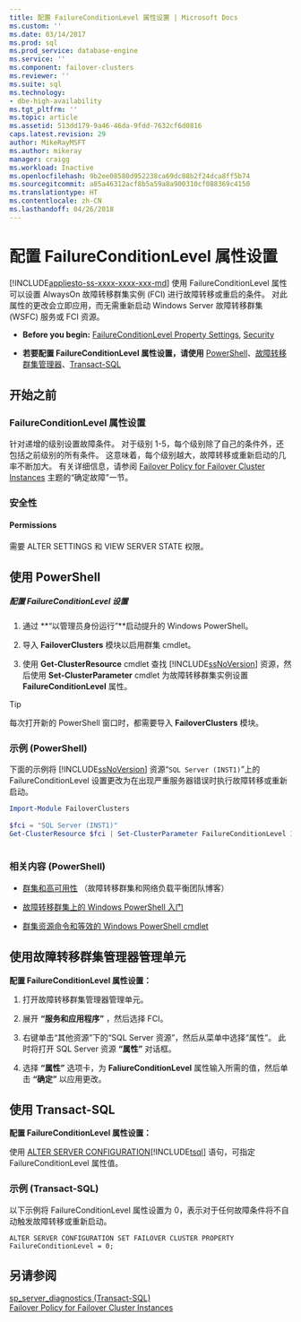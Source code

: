 ```yaml
---
title: 配置 FailureConditionLevel 属性设置 | Microsoft Docs
ms.custom: ''
ms.date: 03/14/2017
ms.prod: sql
ms.prod_service: database-engine
ms.service: ''
ms.component: failover-clusters
ms.reviewer: ''
ms.suite: sql
ms.technology:
- dbe-high-availability
ms.tgt_pltfrm: ''
ms.topic: article
ms.assetid: 513dd179-9a46-46da-9fdd-7632cf6d0816
caps.latest.revision: 29
author: MikeRayMSFT
ms.author: mikeray
manager: craigg
ms.workload: Inactive
ms.openlocfilehash: 9b2ee08580d952238ca69dc88b2f24dca8ff5b74
ms.sourcegitcommit: a85a46312acf8b5a59a8a900310cf088369c4150
ms.translationtype: HT
ms.contentlocale: zh-CN
ms.lasthandoff: 04/26/2018
---
```

# <a name="configure-failureconditionlevel-property-settings"></a>配置 FailureConditionLevel 属性设置
[!INCLUDE[appliesto-ss-xxxx-xxxx-xxx-md](../../../includes/appliesto-ss-xxxx-xxxx-xxx-md.md)]
  使用 FailureConditionLevel 属性可以设置 AlwaysOn 故障转移群集实例 (FCI) 进行故障转移或重启的条件。 对此属性的更改会立即应用，而无需重新启动 Windows Server 故障转移群集 (WSFC) 服务或 FCI 资源。  
  
-   **Before you begin:**  [FailureConditionLevel Property Settings](#Restrictions), [Security](#Security)  
  
-   **若要配置 FailureConditionLevel 属性设置，请使用** [PowerShell](#PowerShellProcedure)、[故障转移群集管理器](#WSFC)、[Transact-SQL](#TsqlProcedure)  
  
##  <a name="BeforeYouBegin"></a> 开始之前  
  
###  <a name="Restrictions"></a> FailureConditionLevel 属性设置  
 针对递增的级别设置故障条件。 对于级别 1-5，每个级别除了自己的条件外，还包括之前级别的所有条件。 这意味着，每个级别越大，故障转移或重新启动的几率不断加大。  有关详细信息，请参阅 [Failover Policy for Failover Cluster Instances](../../../sql-server/failover-clusters/windows/failover-policy-for-failover-cluster-instances.md) 主题的“确定故障”一节。  
  
###  <a name="Security"></a> 安全性  
  
####  <a name="Permissions"></a> Permissions  
 需要 ALTER SETTINGS 和 VIEW SERVER STATE 权限。  
  
##  <a name="PowerShellProcedure"></a> 使用 PowerShell  
  
##### <a name="to-configure-failureconditionlevel-settings"></a>配置 FailureConditionLevel 设置  
  
1.  通过 **“以管理员身份运行”**启动提升的 Windows PowerShell。  
  
2.  导入 **FailoverClusters** 模块以启用群集 cmdlet。  
  
3.  使用 **Get-ClusterResource** cmdlet 查找 [!INCLUDE[ssNoVersion](../../../includes/ssnoversion-md.md)] 资源，然后使用 **Set-ClusterParameter** cmdlet 为故障转移群集实例设置 **FailureConditionLevel** 属性。  
  
> [!TIP]  
>  每次打开新的 PowerShell 窗口时，都需要导入 **FailoverClusters** 模块。  
  
### <a name="example-powershell"></a>示例 (PowerShell)  
 下面的示例将 [!INCLUDE[ssNoVersion](../../../includes/ssnoversion-md.md)] 资源“`SQL Server (INST1)`”上的 FailureConditionLevel 设置更改为在出现严重服务器错误时执行故障转移或重新启动。  
  
```powershell  
Import-Module FailoverClusters  
  
$fci = "SQL Server (INST1)"  
Get-ClusterResource $fci | Set-ClusterParameter FailureConditionLevel 3  
  
```  
  
### <a name="related-content-powershell"></a>相关内容 (PowerShell)  
  
-   [群集和高可用性](http://blogs.msdn.com/b/clustering/archive/2009/05/23/9636665.aspx) （故障转移群集和网络负载平衡团队博客）  
  
-   [故障转移群集上的 Windows PowerShell 入门](http://technet.microsoft.com/library/ee619762\(WS.10\).aspx)  
  
-   [群集资源命令和等效的 Windows PowerShell cmdlet](http://msdn.microsoft.com/library/ee619744.aspx#BKMK_resource)  
  
##  <a name="WSFC"></a> 使用故障转移群集管理器管理单元  
 **配置 FailureConditionLevel 属性设置：**  
  
1.  打开故障转移群集管理器管理单元。  
  
2.  展开 **“服务和应用程序”** ，然后选择 FCI。  
  
3.  右键单击“其他资源”下的“SQL Server 资源”，然后从菜单中选择“属性”。 此时将打开 SQL Server 资源 **“属性”** 对话框。  
  
4.  选择 **“属性”** 选项卡，为 **FaliureConditionLevel** 属性输入所需的值，然后单击 **“确定”** 以应用更改。  
  
##  <a name="TsqlProcedure"></a> 使用 Transact-SQL  
 **配置 FailureConditionLevel 属性设置：**  
  
 使用 [ALTER SERVER CONFIGURATION](../../../t-sql/statements/alter-server-configuration-transact-sql.md)[!INCLUDE[tsql](../../../includes/tsql-md.md)] 语句，可指定 FailureConditionLevel 属性值。  
  
###  <a name="TsqlExample"></a> 示例 (Transact-SQL)  
 以下示例将 FailureConditionLevel 属性设置为 0，表示对于任何故障条件将不自动触发故障转移或重新启动。  
  
```  
ALTER SERVER CONFIGURATION SET FAILOVER CLUSTER PROPERTY FailureConditionLevel = 0;  
```  
  
## <a name="see-also"></a>另请参阅  
 [sp_server_diagnostics (Transact-SQL)](../../../relational-databases/system-stored-procedures/sp-server-diagnostics-transact-sql.md)   
 [Failover Policy for Failover Cluster Instances](../../../sql-server/failover-clusters/windows/failover-policy-for-failover-cluster-instances.md)  
  
  
